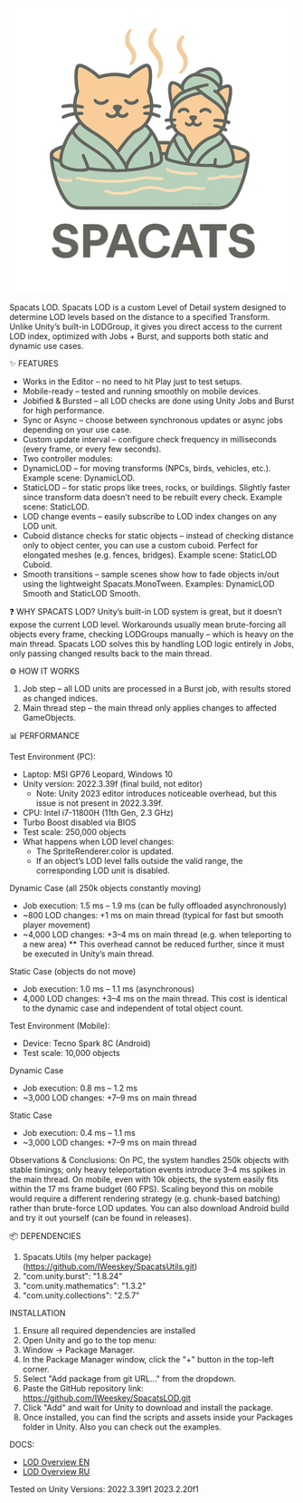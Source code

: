 ![Screenshot](Arts/SpaCats%20LogoSmall.png)

Spacats LOD.
Spacats LOD is a custom Level of Detail system designed to determine LOD levels based on the distance to a specified Transform. Unlike Unity’s built-in LODGroup, it gives you direct access to the current LOD index, optimized with Jobs + Burst, and supports both static and dynamic use cases.

✨ FEATURES
* Works in the Editor – no need to hit Play just to test setups.
* Mobile-ready – tested and running smoothly on mobile devices.
* Jobified & Bursted – all LOD checks are done using Unity Jobs and Burst for high performance.
* Sync or Async – choose between synchronous updates or async jobs depending on your use case.
* Custom update interval – configure check frequency in milliseconds (every frame, or every few seconds).
* Two controller modules:
* DynamicLOD – for moving transforms (NPCs, birds, vehicles, etc.). Example scene: DynamicLOD.
* StaticLOD – for static props like trees, rocks, or buildings. Slightly faster since transform data doesn’t need to be rebuilt every check. Example scene: StaticLOD.
* LOD change events – easily subscribe to LOD index changes on any LOD unit.
* Cuboid distance checks for static objects – instead of checking distance only to object center, you can use a custom cuboid. Perfect for elongated meshes (e.g. fences, bridges). Example scene: StaticLOD Cuboid.
* Smooth transitions – sample scenes show how to fade objects in/out using the lightweight Spacats.MonoTween. Examples: DynamicLOD Smooth and StaticLOD Smooth.

❓ WHY SPACATS LOD?
Unity’s built-in LOD system is great, but it doesn’t expose the current LOD level. Workarounds usually mean brute-forcing all objects every frame, checking LODGroups manually – which is heavy on the main thread.
Spacats LOD solves this by handling LOD logic entirely in Jobs, only passing changed results back to the main thread.

⚙️ HOW IT WORKS
1) Job step – all LOD units are processed in a Burst job, with results stored as changed indices.
2) Main thread step – the main thread only applies changes to affected GameObjects.

📊 PERFORMANCE

Test Environment (PC):
* Laptop: MSI GP76 Leopard, Windows 10
* Unity version: 2022.3.39f (final build, not editor)
	- Note: Unity 2023 editor introduces noticeable overhead, but this issue is not present in 2022.3.39f.
* CPU: Intel i7-11800H (11th Gen, 2.3 GHz)
* Turbo Boost disabled via BIOS
* Test scale: 250,000 objects
* What happens when LOD level changes:
	- The SpriteRenderer.color is updated.
	- If an object’s LOD level falls outside the valid range, the corresponding LOD unit is disabled.

Dynamic Case (all 250k objects constantly moving)
* Job execution: 1.5 ms – 1.9 ms (can be fully offloaded asynchronously)
* ~800 LOD changes: +1 ms on main thread (typical for fast but smooth player movement)
* ~4,000 LOD changes: +3–4 ms on main thread (e.g. when teleporting to a new area)
	**	This overhead cannot be reduced further, since it must be executed in Unity’s main thread.
	
Static Case (objects do not move)
* Job execution: 1.0 ms – 1.1 ms (asynchronous)
* 4,000 LOD changes: +3–4 ms on the main thread. This cost is identical to the dynamic case and independent of total object count.

Test Environment (Mobile):
* Device: Tecno Spark 8C (Android)
* Test scale: 10,000 objects

Dynamic Case
* Job execution: 0.8 ms – 1.2 ms
* ~3,000 LOD changes: +7–9 ms on main thread

Static Case
* Job execution: 0.4 ms – 1.1 ms
* ~3,000 LOD changes: +7–9 ms on main thread

Observations & Conclusions:
On PC, the system handles 250k objects with stable timings; only heavy teleportation events introduce 3–4 ms spikes in the main thread.
On mobile, even with 10k objects, the system easily fits within the 17 ms frame budget (60 FPS).
Scaling beyond this on mobile would require a different rendering strategy (e.g. chunk-based batching) rather than brute-force LOD updates.
You can also download Android build and try it out yourself (can be found in releases).

📦 DEPENDENCIES
1) Spacats.Utils (my helper package) (https://github.com/IWeeskey/SpacatsUtils.git)
2) "com.unity.burst": "1.8.24"
3) "com.unity.mathematics": "1.3.2"
4) "com.unity.collections": "2.5.7"

INSTALLATION
1) Ensure all required dependencies are installed
2) Open Unity and go to the top menu:
3) Window → Package Manager.
4) In the Package Manager window, click the "+" button in the top-left corner.
5) Select "Add package from git URL..." from the dropdown.
6) Paste the GitHub repository link:
https://github.com/IWeeskey/SpacatsLOD.git
6) Click "Add" and wait for Unity to download and install the package.
7) Once installed, you can find the scripts and assets inside your Packages folder in Unity. Also you can check out the examples.

DOCS:
- [LOD Overview EN](Docs/EN/LOD%20Overview.md)
- [LOD Overview RU](Docs/RU/LOD%20Overview.md)

Tested on Unity Versions:
2022.3.39f1
2023.2.20f1
